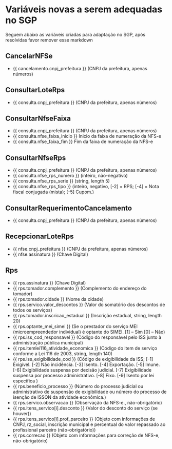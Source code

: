 # Variáveis novas a serem adequadas no SGP

Seguem abaixo as variáveis criadas para adaptação no SGP, após resolvidas favor remover esse markdown

## CancelarNFSe
- {{ cancelamento.cnpj_prefeitura }} (CNPJ da prefeitura, apenas números)

## ConsultarLoteRps
- {{ consulta.cnpj_prefeitura }} (CNPJ da prefeitura, apenas números)

## ConsultarNfseFaixa
- {{ consulta.cnpj_prefeitura }} (CNPJ da prefeitura, apenas números)
- {{ consulta.nfse_faixa_inicio }} Inicio da faixa de numeração da NFS-e
- {{ consulta.nfse_faixa_fim }} Fim da faixa de numeração da NFS-e

## ConsultarNfseRps
- {{ consulta.cnpj_prefeitura }} (CNPJ da prefeitura, apenas números)
- {{ consulta.nfse_rps_numero }} (inteiro, não-negativo)
- {{ consulta.nfse_rps_serie }} (string, length 5)
- {{ consulta.nfse_rps_tipo }} (inteiro, negativo, [-2] = RPS; [-4] = Nota fiscal conjugada (mista); [-5] Cupom.)

## ConsultarRequerimentoCancelamento
- {{ consulta.cnpj_prefeitura }} (CNPJ da prefeitura, apenas números)

## RecepcionarLoteRps
- {{ nfse.cnpj_prefeitura }} (CNPJ da prefeitura, apenas números)
- {{ nfse.assinatura }} (Chave Digital)

## Rps
- {{ rps.assinatura }} (Chave Digital)
- {{ rps.tomador.complemento }} (Complemento do endereço do tomador)
- {{ rps.tomador.cidade }} (Nome da cidade)
- {{ rps.servico.valor_descontos }} (Valor do somatório dos descontos de todos os serviços)
- {{ rps.tomador.inscricao_estadual }} (Inscrição estadual, string, length 20)
- {{ rps.optante_mei_simei }} (Se o prestador do serviço MEI (microempreendedor individual) é optante do SIMEI. [1] – Sim [0] – Não)
- {{ rps.iss_cod_responsavel }} (Código do responsável pelo ISS junto à administração pública municipal)
- {{ rps.itemlei116_atividade_economica }} (Código do item de serviço conforme a Lei 116 de 2003, string, length 140)
- {{ rps.iss_exigibilidade_cod }} (Código de exigibilidade da ISS; [-1] Exigível. [-2] Não incidência. [-3] Isento. [-4] Exportação. [-5] Imune. [-6] Exigibilidade suspensa por decisão judicial. [-7] Exigibilidade suspensa por processo administrativo. [-8] Fixo. [-9] Isento por lei específica )
- {{ rps.beneficio_processo }} (Número do processo judicial ou administrativo de suspensão de exigibilidade ou número do processo de isenção de ISSQN da atividade econômica.)
- {{ rps.servico.observacao }} (Observação da NFS-e., não-obrigatório)
- {{ rps.itens_servico[i].desconto }} (Valor do desconto do serviço (se houver))
- {{ rps.itens_servico[i].prof_parceiro }} (Objeto com informações de CNPJ, rz_social, inscrição municipal e percentual do valor repassado ao profissional parceiro (não-obrigatório))
- {{ rps.correcao }} (Objeto com informações para correção de NFS-e, não-obrigatório)